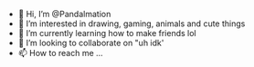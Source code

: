 - 👋 Hi, I’m @Pandalmation
- 👀 I’m interested in drawing, gaming, animals and cute things
- 🌱 I’m currently learning how to make friends lol
- 💞️ I’m looking to collaborate on "uh idk'
- 📫 How to reach me ...
